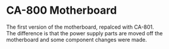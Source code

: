 # CA-800 Motherboard
The first version of the motherboard, repalced with CA-801.  
The difference is that the power supply parts are moved off the motherboard and some component changes were made.
